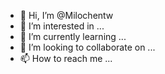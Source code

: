 - 👋 Hi, I’m @Milochentw
- 👀 I’m interested in ...
- 🌱 I’m currently learning ...
- 💞️ I’m looking to collaborate on ...
- 📫 How to reach me ...

<!---
Milochentw/Milochentw is a ✨ special ✨ repository because its `README.md` (this file) appears on your GitHub profile.
You can click the Preview link to take a look at your changes.
--->
